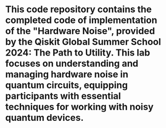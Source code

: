 # This code repository contains the completed code of implementation of the "Hardware Noise", provided by the Qiskit Global Summer School 2024: The Path to Utility. This lab focuses on understanding and managing hardware noise in quantum circuits, equipping participants with essential techniques for working with noisy quantum devices.

